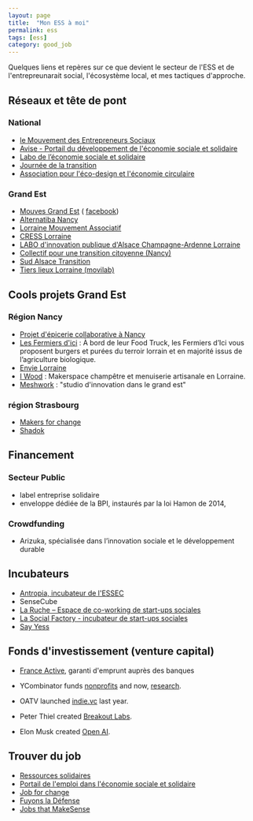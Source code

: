```yaml
---
layout: page
title:  "Mon ESS à moi"
permalink: ess
tags: [ess]
category: good_job
---
```


Quelques liens et repères sur ce que devient le secteur de l'ESS et de l'entrepreunarait social, l'écosystème local, et mes tactiques d'approche.

<!--more-->


## Réseaux et tête de pont

### National

- [le Mouvement des Entrepreneurs Sociaux](http://mouves.org/)
- [Avise - Portail du développement de l'économie sociale et solidaire](http://www.avise.org/)
- [Labo de l’économie sociale et solidaire](http://www.lelabo-ess.org/?-Presentation-)
- [Journée de la transition](http://www.journeetransition.org/)
- [Association pour l'éco-design et l'économie circulaire](http://www.apedec.org/)

### Grand Est

- [Mouves Grand Est](http://mouves.org/nos-missions/federer-et-influer/federer-les-entrepreneurs-sociaux/lorraine/) ( [facebook](https://www.facebook.com/mouves.lorraine))
- [Alternatiba Nancy](http://alternatiba-nancy.fr/)
- [Lorraine Mouvement Associatif](http://www.lorrainemouvementassociatif.org/)
- [CRESS Lorraine](http://www.cress-lorraine.org/fr/accueil.html)
- [LABO d'innovation publique d'Alsace Champagne-Ardenne Lorraine](http://labo-public.fr/)
- [Collectif pour une transition citoyenne (Nancy)](http://www.transitioncitoyenne.org/)
- [Sud Alsace Transition](http://www.sud-alsace-transition.net/)
- [Tiers lieux Lorraine (movilab)](http://movilab.org/index.php?title=Portail:Tiers-Lieux_en_Lorraine)

## Cools projets Grand Est

### Région Nancy

- [Projet d'épicerie collaborative à Nancy](https://www.facebook.com/epiceriecollabnancy/)
- [Les Fermiers d'ici](http://www.fermiersdici.com/food-truck/) : À bord de leur Food Truck, les Fermiers d’Ici vous proposent burgers et purées du terroir lorrain et en majorité issus de l’agriculture biologique.
- [Envie Lorraine](http://envie-nancy.fr/)
- [I Wood]() : Makerspace champêtre et menuiserie artisanale en Lorraine.
- [Meshwork](http://meshwork.fr/) : "studio d'innovation dans le grand est"

### région Strasbourg

- [Makers for change](http://makersforchange.org/)
- [Shadok](http://makersforchange.org/)

## Financement

### Secteur Public

- label entreprise solidaire
- enveloppe dédiée de la BPI, instaurés par la loi Hamon de 2014,

### Crowdfunding

- Arizuka, spécialisée dans l’innovation sociale et le développement durable

## Incubateurs

- [Antropia, incubateur de l'ESSEC](http://antropia.essec.fr/)
- SenseCube
- [La Ruche – Espace de co-working de start-ups sociales](http://la-ruche.net/)
- [La Social Factory - incubateur de start-ups sociales](http://social-factory.org/)
- [Say Yess](http://www.say-yess.com/)

## Fonds d'investissement (venture capital)

- [France Active](http://www.franceactive.org/), garanti d'emprunt auprès des banques

- YCombinator funds [nonprofits](https://www.ycombinator.com/nonprofits/) and now, [research](https://ycr.org/).
- OATV launched [indie.vc](http://www.indie.vc/) last year.
- Peter Thiel created [Breakout Labs](http://www.breakoutlabs.org/).
- Elon Musk created [Open AI](http://www.csmonitor.com/Technology/2015/1214/Open-AI-Effort-to-democratize-artificial-intelligence-research).

## Trouver du job

- [Ressources solidaires](http://www.ressources-solidaires.org/spip.php?page=espace-emploi)
- [Portail de l'emploi dans l'économie sociale et solidaire](http://www.emploi-ess.fr/)
- [Job for change](http://jobforchange.org/jobs/)
- [Fuyons la Défense](http://www.fuyonsladefense.com/)
- [Jobs that MakeSense](http://jobs.makesense.org/)